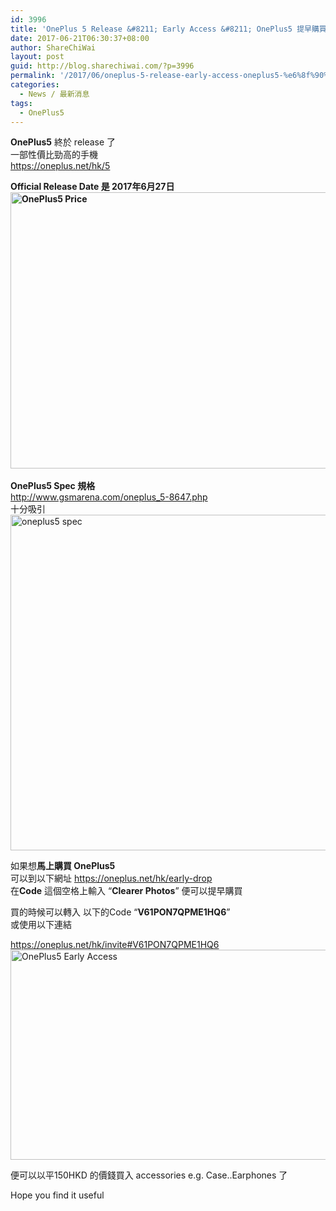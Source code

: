 ```yaml
---
id: 3996
title: 'OnePlus 5 Release &#8211; Early Access &#8211; OnePlus5 提早購買Code'
date: 2017-06-21T06:30:37+08:00
author: ShareChiWai
layout: post
guid: http://blog.sharechiwai.com/?p=3996
permalink: '/2017/06/oneplus-5-release-early-access-oneplus5-%e6%8f%90%e6%97%a9%e8%b3%bc%e8%b2%b7code/'
categories:
  - News / 最新消息
tags:
  - OnePlus5
---
```

**OnePlus5** 終於 release 了  
一部性價比勁高的手機  
<https://oneplus.net/hk/5>

**Official Release Date 是 2017年6月27日  
[<img class="alignnone size-large wp-image-3998" src="https://i2.wp.com/blog.sharechiwai.com/wp-content/uploads/2017/06/oneplus-1.png?resize=625%2C442" alt="OnePlus5 Price" width="625" height="442" srcset="https://i2.wp.com/blog.sharechiwai.com/wp-content/uploads/2017/06/oneplus-1.png?resize=1024%2C724 1024w, https://i2.wp.com/blog.sharechiwai.com/wp-content/uploads/2017/06/oneplus-1.png?resize=300%2C212 300w, https://i2.wp.com/blog.sharechiwai.com/wp-content/uploads/2017/06/oneplus-1.png?resize=768%2C543 768w, https://i2.wp.com/blog.sharechiwai.com/wp-content/uploads/2017/06/oneplus-1.png?resize=624%2C441 624w, https://i2.wp.com/blog.sharechiwai.com/wp-content/uploads/2017/06/oneplus-1.png?w=1250 1250w, https://i2.wp.com/blog.sharechiwai.com/wp-content/uploads/2017/06/oneplus-1.png?w=1875 1875w" sizes="(max-width: 625px) 100vw, 625px" data-recalc-dims="1" />  
](https://i2.wp.com/blog.sharechiwai.com/wp-content/uploads/2017/06/oneplus-1.png)**  
**OnePlus5 Spec 規格**  
[http://www.gsmarena.com/oneplus_5-8647.php  
](http://www.gsmarena.com/oneplus_5-8647.php) 十分吸引  
[<img class="alignnone size-large wp-image-3999" src="https://i2.wp.com/blog.sharechiwai.com/wp-content/uploads/2017/06/oneplus-2.png?resize=625%2C537" alt="oneplus5 spec" width="625" height="537" srcset="https://i2.wp.com/blog.sharechiwai.com/wp-content/uploads/2017/06/oneplus-2.png?resize=1024%2C880 1024w, https://i2.wp.com/blog.sharechiwai.com/wp-content/uploads/2017/06/oneplus-2.png?resize=300%2C258 300w, https://i2.wp.com/blog.sharechiwai.com/wp-content/uploads/2017/06/oneplus-2.png?resize=768%2C660 768w, https://i2.wp.com/blog.sharechiwai.com/wp-content/uploads/2017/06/oneplus-2.png?resize=624%2C537 624w, https://i2.wp.com/blog.sharechiwai.com/wp-content/uploads/2017/06/oneplus-2.png?w=1250 1250w" sizes="(max-width: 625px) 100vw, 625px" data-recalc-dims="1" />](https://i2.wp.com/blog.sharechiwai.com/wp-content/uploads/2017/06/oneplus-2.png)

如果想**馬上購買 OnePlus5**  
可以到以下網址 <https://oneplus.net/hk/early-drop>  
在**Code** 這個空格上輸入 &#8220;**Clearer Photos**&#8221; 便可以提早購買

買的時候可以轉入 以下的Code &#8220;**V61PON7QPME1HQ6**&#8221;  
或使用以下連結

[https://oneplus.net/hk/invite#V61PON7QPME1HQ6  
](https://oneplus.net/hk/invite#V61PON7QPME1HQ6) [<img class="alignnone size-large wp-image-3997" src="https://i0.wp.com/blog.sharechiwai.com/wp-content/uploads/2017/06/oneplus.png?resize=625%2C336" alt="OnePlus5 Early Access" width="625" height="336" srcset="https://i0.wp.com/blog.sharechiwai.com/wp-content/uploads/2017/06/oneplus.png?resize=1024%2C551 1024w, https://i0.wp.com/blog.sharechiwai.com/wp-content/uploads/2017/06/oneplus.png?resize=300%2C162 300w, https://i0.wp.com/blog.sharechiwai.com/wp-content/uploads/2017/06/oneplus.png?resize=768%2C414 768w, https://i0.wp.com/blog.sharechiwai.com/wp-content/uploads/2017/06/oneplus.png?resize=624%2C336 624w, https://i0.wp.com/blog.sharechiwai.com/wp-content/uploads/2017/06/oneplus.png?w=1250 1250w, https://i0.wp.com/blog.sharechiwai.com/wp-content/uploads/2017/06/oneplus.png?w=1875 1875w" sizes="(max-width: 625px) 100vw, 625px" data-recalc-dims="1" />](https://i0.wp.com/blog.sharechiwai.com/wp-content/uploads/2017/06/oneplus.png)

便可以以平150HKD 的價錢買入 accessories e.g. Case..Earphones 了

Hope you find it useful